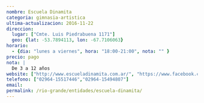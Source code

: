 ```yaml
---
nombre: Escuela Dinamita
categoria: gimnasia-artistica
ultima-actualizacion: 2016-11-22
direccion: 
  lugar: ["Cmte. Luis Piedrabuena 1171"]
  geo: {lat: -53.7894113, lon: -67.7106063}
horario: 
  - {dia: "lunes a viernes", hora: "18:00-21:00", nota: "" }
precio: pago
nota: | 
  De 3 a 12 años
website: ["http://www.escueladinamita.com.ar/", "https://www.facebook.com/escuelademovimientodinamita"]
telefono: ["02964-15517446","02964-15494807"]
email: 
permalink: /rio-grande/entidades/escuela-dinamita/
---
```

